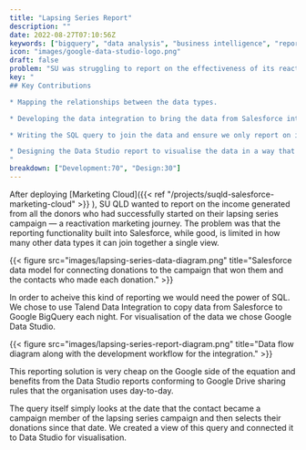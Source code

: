 ```yaml
---
title: "Lapsing Series Report"
description: ""
date: 2022-08-27T07:10:56Z
keywords: ["bigquery", "data analysis", "business intelligence", "reporting", "sql", "data integration", "pipeline"]
icon: "images/google-data-studio-logo.png"
draft: false
problem: "SU was struggling to report on the effectiveness of its reactivation marketing automation journey."
key: "
## Key Contributions

* Mapping the relationships between the data types.

* Developing the data integration to bring the data from Salesforce into BigQuery.

* Writing the SQL query to join the data and ensure we only report on income from individuals once they began the marketing journey.

* Designing the Data Studio report to visualise the data in a way that makes sense to people viewing it.
"
breakdown: ["Development:70", "Design:30"]
---
```


After deploying [Marketing Cloud]({{< ref "/projects/suqld-salesforce-marketing-cloud" >}}
), SU QLD wanted to report on the income generated from all the donors who had successfully started on their lapsing series campaign — a reactivation marketing journey. The problem was that the reporting functionality built into Salesforce, while good, is limited in how many other data types it can join together a single view.

{{< figure src="images/lapsing-series-data-diagram.png" title="Salesforce data model for connecting donations to the campaign that won them and the contacts who made each donation." >}}

In order to acheive this kind of reporting we would need the power of SQL. We chose to use Talend Data Integration to copy data from Salesforce to Google BigQuery each night. For visualisation of the data we chose Google Data Studio.

{{< figure src="images/lapsing-series-report-diagram.png" title="Data flow diagram along with the development workflow for the integration." >}}

This reporting solution is very cheap on the Google side of the equation and benefits from the Data Studio reports conforming to Google Drive sharing rules that the organisation uses day-to-day.

The query itself simply looks at the date that the contact became a campaign member of the lapsing series campaign and then selects their donations since that date. We created a view of this query and connected it to Data Studio for visualisation.